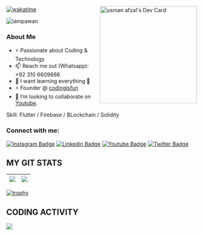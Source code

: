 <div align="left"> 
  <a href="https://app.daily.dev/UsmanAfzal8">
    <img src="https://api.daily.dev/devcards/556171bf12b54f5390dead82b2069679.png?r=ssh" width="256" align="right" alt="usman afzal's Dev Card"/>
  </a>
  
  [![wakatime](https://wakatime.com/badge/user/9a95afcc-2546-45ea-a4cd-082f5bd4dc04.svg)](https://wakatime.com/@9a95afcc-2546-45ea-a4cd-082f5bd4dc04)
 <p align="left"> <img src="https://komarev.com/ghpvc/?username=usmanafzal8&label=Views&color=blue&style=plastic&style=for-the-badge" alt="iampawan" /> </p>

  
 ### About Me 
- ⚡️ Passionate about Coding & Technology
- 📫 Reach me out (Whatsapp): +92 310 6609666
- 🌱 I want learning everything 🤣
- ⚡ Founder @ [codingisfun](https://linktr.ee/codingisfun)
- 👯 I’m looking to collaborate on [Youtube](https://www.youtube.com/@codingisfun3784).


  

Skill: Flutter / Firebase / BLockchain / Solidity
 

 ### Connect with me:
[![Instagram Badge](https://img.shields.io/badge/-UsmanAfzal-blueviolet?style=plastic-square&logo=instagram&logoColor=white&link=https://www.instagram.com/usmanafzal854/)](https://www.instagram.com/usmanafzal854)
[![Linkedin Badge](https://img.shields.io/badge/-UsmanAfzal-blue?style=plastic-square&logo=Linkedin&logoColor=white&link=https://www.linkedin.com/in/usmanafzal8/)](https://www.linkedin.com/in/usmanafzal8/)
[![Youtube Badge](https://img.shields.io/badge/-codingisfun-red?style=plastic-square&logo=youtube&logoColor=white&link=https://www.youtube.com/channel/UCMzrh4tBgGjXdC9Et4ML0Hw)](https://www.youtube.com/channel/UCMzrh4tBgGjXdC9Et4ML0Hw)
[![Twitter Badge](https://img.shields.io/badge/-UsmanAfzal-blue?style=plastic-square&logo=twitter&logoColor=white&link=https://twitter.com/Usmanafzal854)](https://twitter.com/Usmanafzal854)

## MY GIT STATS
<img src="https://github-readme-stats.vercel.app/api?username=UsmanAfzal8&&show_icons=true&count_private=true&theme=radical"/>|<img src="https://github-readme-streak-stats.herokuapp.com/?user=UsmanAfzal8&theme=radical"/>|
|---|---|
[![trophy](https://github-profile-trophy.vercel.app/?username=usmanafzal8&margin-w=25&margin-h=25&column=7&theme=darkhub)](https://github.com/ryo-ma/github-profile-trophy)
## CODING ACTIVITY
<p>
  <img src="https://github-readme-stats.vercel.app/api/wakatime?username=usmanafzal8&layout=compact&theme=chartreuse-dark&hide_border=true" />
</p>
</div>
